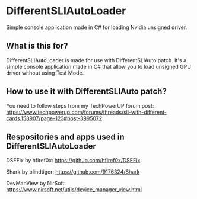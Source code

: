 # DifferentSLIAutoLoader
Simple console application made in C# for loading Nvidia unsigned driver.

What is this for?
---
DifferentSLIAutoLoader is made for use with DifferentSLIAuto patch. It's a simple console application made in C# that allow you to load unsigned GPU driver without using Test Mode. 

How to use it with DifferentSLIAuto patch?
---
You need to follow steps from my TechPowerUP forum post:
https://www.techpowerup.com/forums/threads/sli-with-different-cards.158907/page-123#post-3995072

Respositories and apps used in DifferentSLIAutoLoader
---
DSEFix by hfiref0x:
https://github.com/hfiref0x/DSEFix

Shark by blindtiger:
https://github.com/9176324/Shark

DevManView by NirSoft:
https://www.nirsoft.net/utils/device_manager_view.html
